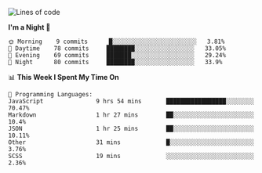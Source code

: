 <!--START_SECTION:waka-->
![Lines of code](https://img.shields.io/badge/From%20Hello%20World%20I%27ve%20Written-455198%20lines%20of%20code-blue)

**I'm a Night 🦉** 

```text
🌞 Morning    9 commits      █░░░░░░░░░░░░░░░░░░░░░░░░   3.81% 
🌆 Daytime    78 commits     ████████░░░░░░░░░░░░░░░░░   33.05% 
🌃 Evening    69 commits     ███████░░░░░░░░░░░░░░░░░░   29.24% 
🌙 Night      80 commits     ████████░░░░░░░░░░░░░░░░░   33.9%

```


📊 **This Week I Spent My Time On** 

```text
💬 Programming Languages: 
JavaScript               9 hrs 54 mins       █████████████████░░░░░░░░   70.47% 
Markdown                 1 hr 27 mins        ██░░░░░░░░░░░░░░░░░░░░░░░   10.4% 
JSON                     1 hr 25 mins        ██░░░░░░░░░░░░░░░░░░░░░░░   10.11% 
Other                    31 mins             █░░░░░░░░░░░░░░░░░░░░░░░░   3.76% 
SCSS                     19 mins             ░░░░░░░░░░░░░░░░░░░░░░░░░   2.36%

```


<!--END_SECTION:waka-->
